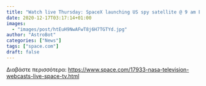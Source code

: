 ```yaml
---
title: "Watch live Thursday: SpaceX launching US spy satellite @ 9 am ET"
date: 2020-12-17T03:17:14+01:00
images:
  - "images/post/htEuH9NwAFwT8j6H7TGTYd.jpg"
author: "AstroBot"
categories: ["News"]
tags: ["space.com"]
draft: false
---
```




Διαβάστε περισσότερα: https://www.space.com/17933-nasa-television-webcasts-live-space-tv.html
